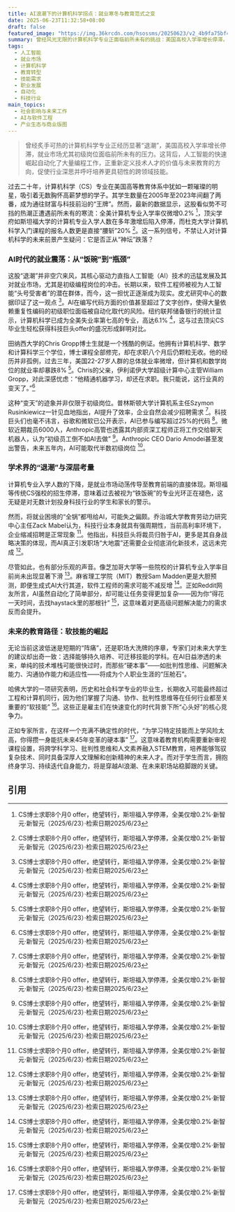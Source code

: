 ```yaml
---
title: AI浪潮下的计算机科学拐点：就业寒冬与教育范式之变
date: 2025-06-23T11:32:58+08:00
draft: false
featured_image: "https://img.36krcdn.com/hsossms/20250623/v2_4b9fa75bf45f434b98dfde9ffcd1fe9c@5888275_oswg784931oswg1080oswg723_img_000?x-oss-process=image/format,jpg/interlace,1"
summary: 曾经风光无限的计算机科学专业正面临前所未有的挑战：美国高校入学率增长停滞，顶尖院校如斯坦福也陷入招生瓶颈。这与AI技术对初级编程岗位的自动化冲击密切相关，导致计算机专业毕业生就业率上升，甚至高学历人才也求职艰难。专家呼吁，面对AI对就业市场的深远影响，未来的教育应更侧重培养可迁移的“软技能”和跨学科能力，以应对长期变革。
tags: 
  - 人工智能
  - 就业市场
  - 计算机科学
  - 教育转型
  - 技能需求
  - 职业发展
  - 自动化
  - 科技行业
main_topics: 
  - 社会影响与未来工作
  - AI与软件工程
  - 产业生态与商业版图
---
```


> 曾经炙手可热的计算机科学专业正经历显著“退潮”，美国高校入学率增长停滞，就业市场尤其初级岗位面临前所未有的压力。这背后，人工智能的快速崛起自动化了大量编程工作，正重新定义技术人才的价值与未来教育的方向，促使行业深思并呼吁培养更具韧性的跨领域技能。

过去二十年，计算机科学（CS）专业在美国高等教育体系中犹如一颗璀璨的明星，吸引着无数胸怀高薪梦想的学子。其学生数量在2005年至2023年间翻了两番，成为通往财富与科技前沿的“王牌”。然而，最新的数据显示，这股看似势不可挡的热潮正遭遇前所未有的寒流：全美计算机专业入学率仅微增0.2% [^1]，顶尖学府如斯坦福大学的计算机专业入学人数在多年激增后陷入停滞，而杜克大学计算机科学入门课程的报名人数更是直接“腰斩”20% [^1]。这一系列信号，不禁让人对计算机科学的未来前景产生疑问：它是否正从“神坛”跌落？

### AI时代的就业震荡：从“饭碗”到“瓶颈”

这股“退潮”并非空穴来风，其核心驱动力直指人工智能（AI）技术的迅猛发展及其对就业市场，尤其是初级编程岗位的冲击。长期以来，软件工程师被视为人工智能“头号受害者”的潜在群体，而今，这一担忧正逐渐成为现实。皮尤研究中心的数据印证了这一观点 [^1]。AI在编写代码方面的价值甚至超过了文字创作，使得大量依赖重复性编码的初级职位面临被自动化取代的风险。纽约联邦储备银行的统计显示，计算机科学已成为全美失业率第七高的专业，高达6.1% [^1]，这与过去顶尖CS毕业生轻松获得科技巨头offer的盛况形成鲜明对比。

田纳西大学的Chris Gropp博士生就是一个残酷的例证。他拥有计算机科学、数学和计算科学三个学位，博士课程全部修完，却在求职八个月后仍颗粒无收。他的经历并非孤例，过去三年，美国22-27岁人群的总体就业率微增，但计算机和数学岗位的就业率却暴跌8% [^1]。Chris的父亲，伊利诺伊大学超级计算中心主管William Gropp，对此深感忧虑：“他精通机器学习，却还在求职。我只能说，这行业真的变天了。”[^1]

这种“变天”的迹象并非仅限于初级岗位。普林斯顿大学计算机系主任Szymon Rusinkiewicz一针见血地指出，AI提升了效率，企业自然会减少招聘需求 [^1]。科技巨头们也毫不讳言，谷歌和微软已公开表示，AI已参与编写超过25%的代码 [^1]。微软近期裁员6000人，Anthropic高管也透露其内部资深工程师正将工作交给聊天机器人，认为“初级员工倒不如AI去做” [^1]。Anthropic CEO Dario Amodei甚至发出警告，未来五年内，AI可能取代半数初级岗位 [^1]。

### 学术界的“退潮”与深层考量

计算机专业入学人数的下降，是就业市场动荡传导至教育前端的直接体现。斯坦福等传统CS强校的招生停滞，意味着过去被视为“铁饭碗”的专业光环正在褪色，这无疑是对无数计划投身科技行业的学生和家长的警示。

然而，将就业困境的“全锅”都甩给AI，可能失之偏颇。乔治城大学教育劳动力研究中心主任Zack Mabel认为，科技行业本身就具有强周期性，当前高利率环境下，企业缩减招聘是正常现象 [^1]。他指出，科技巨头将裁员归咎于AI，更多是其自身战略决策的体现，而AI真正引发职场“大地震”还需要企业彻底消化新技术，这远未完成 [^1]。

尽管如此，也有部分乐观的声音。像芝加哥大学等一些院校的计算机专业入学率目前尚未出现显著下滑 [^1]。麻省理工学院（MIT）教授Sam Madden更是大胆预测，即便生成式AI大行其道，软件工程师的需求可能不减反增 [^1]。正如Reddit网友所言，AI虽然自动化了简单部分，却可能让任务变得更加复杂——因为你“得花一天时间，去找haystack里的那根针” [^1]，这意味着对更高级问题解决能力的需求反而会提升。

### 未来的教育路径：软技能的崛起

无论当前这波低迷是短期的“阵痛”，还是职场大洗牌的序章，专家们对未来大学生的建议却出奇一致：选择能够持久培养、可迁移技能的学科。在AI日益渗透的未来，单纯的技术堆栈可能很快过时，而那些“硬本事”——如批判性思维、问题解决能力、沟通协作能力和适应性——将成为个人职业生涯的“压舱石”。

哈佛大学的一项研究表明，历史和社会科学专业的毕业生，长期收入可能最终超过工程和计算机同行，因为他们掌握了沟通、协作、批判性思维等在任何行业都至关重要的“软技能” [^1]。这些正是雇主们在快速变化的时代背景下所“心头好”的核心竞争力。

正如专家所言，在这样一个充满不确定性的时代，“为学习特定技能而上学风险太高，你得攒一身能抗未来45年变革的硬本事” [^1]。这意味着教育机构需要重新审视课程设置，将跨学科学习、批判性思维和人文素养融入STEM教育，培养能够驾驭复杂技术、同时具备深厚人文理解和创新精神的未来人才。而对于学生而言，拥抱终身学习、持续迭代自身能力，将是穿越AI浪潮、在未来职场站稳脚跟的关键。

## 引用
[^1]: CS博士求职8个月0 offer，绝望转行，斯坦福入学停滞，全美仅增0.2%·新智元·新智元（2025/6/23）·检索日期2025/6/23
[^2]: 新智元 - 网易·网易（2025/6/22）·检索日期2025/6/23
[^3]: AI也会闹情绪了，Gemini代码调试不成功直接摆烂，马斯克都来围观·36氪（2025/6/22）·检索日期2025/6/23
[^4]: 论文：美国30% 代码已由AI 包办，年创百亿美元价值·AI资讯社（2025/6/22）·检索日期2025/6/23
[^5]: 大学_标签_网易出品·网易（2025/6/22）·检索日期2025/6/23
